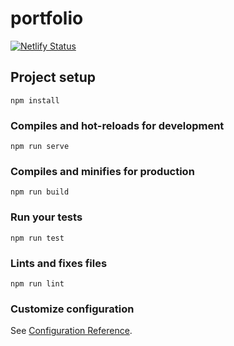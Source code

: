 # portfolio
[![Netlify Status](https://api.netlify.com/api/v1/badges/e7618b48-50d9-4497-a40e-4e8047cffcf0/deploy-status)](https://app.netlify.com/sites/wutmanintu/deploys)
## Project setup
```
npm install
```

### Compiles and hot-reloads for development
```
npm run serve
```

### Compiles and minifies for production
```
npm run build
```

### Run your tests
```
npm run test
```

### Lints and fixes files
```
npm run lint
```

### Customize configuration
See [Configuration Reference](https://cli.vuejs.org/config/).
